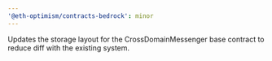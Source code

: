 ```yaml
---
'@eth-optimism/contracts-bedrock': minor
---
```


Updates the storage layout for the CrossDomainMessenger base contract to reduce diff with the existing system.
